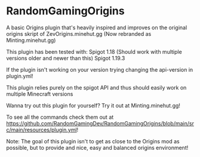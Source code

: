 # RandomGamingOrigins
A basic Origins plugin that's heavily inspired and improves on the original origins skript of ZevOrigins.minehut.gg (Now rebranded as Minting.minehut.gg)

This plugin has been tested with:
Spigot 1.18 (Should work with multiple versions older and newer than this)
Spigot 1.19.3

If the plugin isn't working on your version trying changing the api-version in plugin.yml!

This plugin relies purely on the spigot API and thus should easily work on multiple Minecraft versions

Wanna try out this plugin for yourself? Try it out at Minting.minehut.gg!

To see all the commands check them out at https://github.com/RandomGamingDev/RandomGamingOrigins/blob/main/src/main/resources/plugin.yml!

Note: The goal of this plugin isn't to get as close to the Origins mod as possible, but to provide and nice, easy and balanced origins environment!
